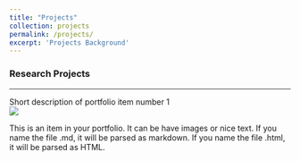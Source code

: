 ```yaml
---
title: "Projects"
collection: projects
permalink: /projects/
excerpt: 'Projects Background'
---
```

### Research Projects<br>
<hr style="height:1px;border:none;color:#333;background-color:#333;" />

Short description of portfolio item number 1<br/><img src='/images/500x300.png'>

This is an item in your portfolio. It can be have images or nice text. If you name the file .md, it will be parsed as markdown. If you name the file .html, it will be parsed as HTML. 
